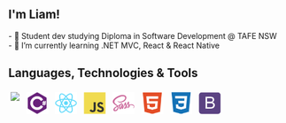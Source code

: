 <h2>I'm Liam!</h2>
- 👋 Student dev studying Diploma in Software Development @ TAFE NSW </br>
- 🌱 I’m currently learning .NET MVC, React & React Native


<h2>Languages, Technologies & Tools</h2>
<p align="left">
<img src="https://raw.githubusercontent.com/jmnote/z-icons/master/svg/git.svg" style="vertical-align:top; margin:4px; width: 40px">
<img src="https://github.com/devicons/devicon/blob/2ae2a900d2f041da66e950e4d48052658d850630/icons/csharp/csharp-plain.svg" style="margin:4px; height: 40px">
<img src="https://github.com/devicons/devicon/blob/2ae2a900d2f041da66e950e4d48052658d850630/icons/react/react-original.svg" style="margin:4px; height: 40px">
<img src="https://github.com/devicons/devicon/blob/2ae2a900d2f041da66e950e4d48052658d850630/icons/javascript/javascript-original.svg" style="margin:4px; height: 40px">
<img src="https://github.com/devicons/devicon/blob/2ae2a900d2f041da66e950e4d48052658d850630/icons/sass/sass-original.svg" style="margin:4px; height: 40px">
<img src="https://github.com/devicons/devicon/blob/2ae2a900d2f041da66e950e4d48052658d850630/icons/html5/html5-plain.svg" style="margin:4px; height: 40px">
<img src="https://github.com/devicons/devicon/blob/2ae2a900d2f041da66e950e4d48052658d850630/icons/css3/css3-plain.svg" style="margin:4px; height: 40px">
<img src="https://github.com/devicons/devicon/blob/2ae2a900d2f041da66e950e4d48052658d850630/icons/bootstrap/bootstrap-plain.svg" style="margin:4px; height: 40px">
</p>

<!---
HikariLee/HikariLee is a ✨ special ✨ repository because its `README.md` (this file) appears on your GitHub profile.
You can click the Preview link to take a look at your changes.
--->
